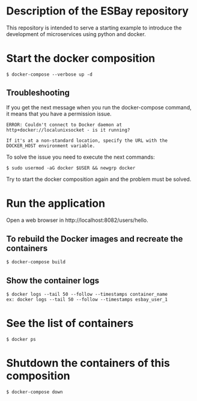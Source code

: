 # Description of the ESBay repository
This repository is intended to serve a starting example to introduce the development of microservices using python and docker.

# Start the docker composition
```
$ docker-compose --verbose up -d
```

## Troubleshooting
If you get the next message when you run the docker-compose command, it means that you have a permission issue.
```
ERROR: Couldn't connect to Docker daemon at http+docker://localunixsocket - is it running?

If it's at a non-standard location, specify the URL with the DOCKER_HOST environment variable.
```

To solve the issue you need to execute the next commands:
```
$ sudo usermod -aG docker $USER && newgrp docker
```

Try to start the docker composition again and the problem must be solved.

# Run the application
Open a web browser in http://localhost:8082/users/hello.

## To rebuild the Docker images and recreate the containers
```
$ docker-compose build
```

## Show the container logs
```
$ docker logs --tail 50 --follow --timestamps container_name
ex: docker logs --tail 50 --follow --timestamps esbay_user_1
```

# See the list of containers
```
$ docker ps
```

# Shutdown the containers of this composition
```
$ docker-compose down
```